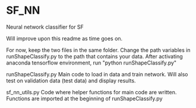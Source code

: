 # SF_NN
Neural network classifier for SF

Will improve upon this readme as time goes on. 

For now, keep the two files in the same folder. 
Change the path variables in runShapeClassify.py to the path that contains your data. 
After activating anaconda tensorflow environment, run "python runShapeClassify.py"

runShapeClassify.py
Main code to load in data and train network. Will also test on validation data (test data) and display results.

sf_nn_utils.py
Code where helper functions for main code are written. Functions are imported at the beginning of runShapeClassify.py
